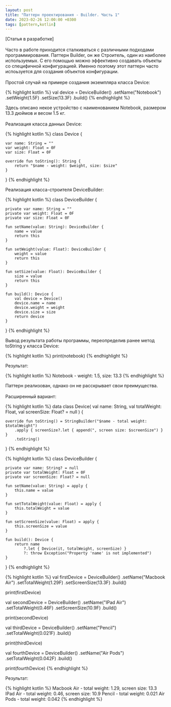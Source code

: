 ```yaml
---
layout: post
title: "Паттерн проектирования - Builder. Часть 1"
date: 2023-02-26 12:00:00 +0300
tags: [pattern,kotlin]
---
```

[Статья в разработке]\
\
Часто в работе приходится сталкиваться с различными подходами программирования. Паттерн Builder, он же Строитель, один из наиболее используемых. С его помощью можно эффективно создавать объекты со специфичной конфигурацией. Именно поэтому этот паттерн часто испоьзуется для создания объектов конфигурации.\
\
Простой случай на примере создания экземпляра класса Device:

{% highlight kotlin %}
val device = DeviceBuilder()
    .setName("Notebook")
    .setWeight(1.5F)
    .setSize(13.3F)
    .build()
{% endhighlight %}

Здесь описано некое устройство с наименованием Notebook, размером 13.3 дюймов и весом 1.5 кг.\
\
Реализация класса данных Device:

{% highlight kotlin %}
class Device {

    var name: String = ""
    var weight: Float = 0F
    var size: Float = 0F

    override fun toString(): String {
        return "$name - weight: $weight, size: $size"
    }
}
{% endhighlight %}

Реализация класса-строителя DeviceBuilder:

{% highlight kotlin %}
class DeviceBuilder {

    private var name: String = ""
    private var weight: Float = 0F
    private var size: Float = 0F

    fun setName(value: String): DeviceBuilder {
        name = value
        return this
    }

    fun setWeight(value: Float): DeviceBuilder {
        weight = value
        return this
    }

    fun setSize(value: Float): DeviceBuilder {
        size = value
        return this
    }

    fun build(): Device {
        val device = Device()
        device.name = name
        device.weight = weight
        device.size = size
        return device
    }
}
{% endhighlight %}

Вывод результата работы программы, переопределив ранее метод toString у класса Device:

{% highlight kotlin %}
print(notebook)
{% endhighlight %}

Результат:

{% highlight kotlin %}
Notebook - weight: 1.5, size: 13.3
{% endhighlight %}

Паттерн реализован, однако он не расскрывает свои преимущества.\
\
Расширенный вариант:

{% highlight kotlin %}
data class Device(
    val name: String,
    val totalWeight: Float,
    val screenSize: Float? = null
) {

    override fun toString() = StringBuilder("$name - total weight: $totalWeight")
        .apply { screenSize?.let { append(", screen size: $screenSize") } }
        .toString()
}
{% endhighlight %}

{% highlight kotlin %}
class DeviceBuilder {

    private var name: String? = null
    private var totalWeight: Float = 0F
    private var screenSize: Float? = null

    fun setName(value: String) = apply {
        this.name = value
    }

    fun setTotalWeight(value: Float) = apply {
        this.totalWeight = value
    }

    fun setScreenSize(value: Float) = apply {
        this.screenSize = value
    }

    fun build(): Device {
        return name
            ?.let { Device(it, totalWeight, screenSize) }
            ?: throw Exception("Property 'name' is not implemented")
    }
}
{% endhighlight %}

{% highlight kotlin %}
val firstDevice = DeviceBuilder()
    .setName("Macbook Air")
    .setTotalWeight(1.29F)
    .setScreenSize(13.3F)
    .build()

print(firstDevice)

val secondDevice = DeviceBuilder()
    .setName("IPad Air")
    .setTotalWeight(0.46F)
    .setScreenSize(10.9F)
    .build()

print(secondDevice)

val thirdDevice = DeviceBuilder()
    .setName("Pencil")
    .setTotalWeight(0.021F)
    .build()

print(thirdDevice)


val fourthDevice = DeviceBuilder()
    .setName("Air Pods")
    .setTotalWeight(0.042F)
    .build()

print(fourthDevice)
{% endhighlight %}

Результат:

{% highlight kotlin %}
Macbook Air - total weight: 1.29, screen size: 13.3 
IPad Air - total weight: 0.46, screen size: 10.9
Pencil - total weight: 0.021
Air Pods - total weight: 0.042
{% endhighlight %}